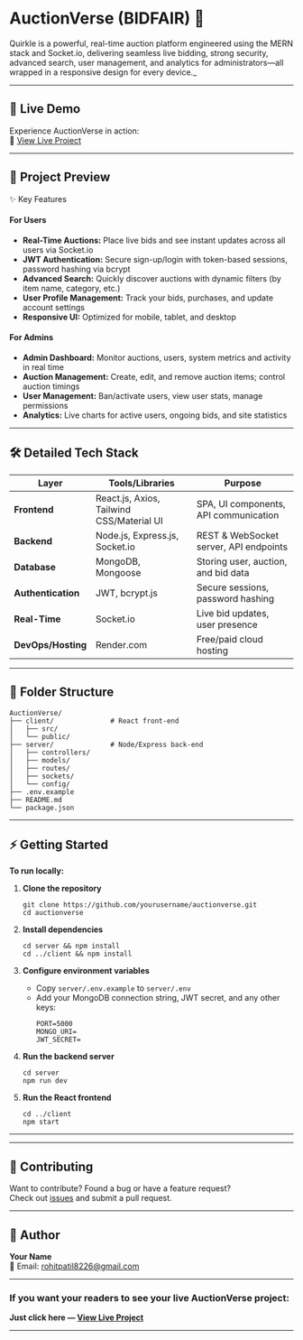 # AuctionVerse (BIDFAIR) 🎯

Quirkle is a powerful, real-time auction platform engineered using the MERN stack and Socket.io, delivering seamless live bidding, strong security, advanced search, user management, and analytics for administrators—all wrapped in a responsive design for every device._

***

## 🚀 Live Demo

Experience AuctionVerse in action:  
🔗 [View Live Project](https://quirkle-bid-3.onrender.com/)

***

## 🎨 Project Preview
✨ Key Features

#### For Users
- **Real-Time Auctions:** Place live bids and see instant updates across all users via Socket.io
- **JWT Authentication:** Secure sign-up/login with token-based sessions, password hashing via bcrypt
- **Advanced Search:** Quickly discover auctions with dynamic filters (by item name, category, etc.)
- **User Profile Management:** Track your bids, purchases, and update account settings
- **Responsive UI:** Optimized for mobile, tablet, and desktop

#### For Admins
- **Admin Dashboard:** Monitor auctions, users, system metrics and activity in real time
- **Auction Management:** Create, edit, and remove auction items; control auction timings
- **User Management:** Ban/activate users, view user stats, manage permissions
- **Analytics:** Live charts for active users, ongoing bids, and site statistics

***

## 🛠️ Detailed Tech Stack

| Layer      | Tools/Libraries                                       | Purpose                                 |
|------------|-------------------------------------------------------|-----------------------------------------|
| **Frontend**  | React.js, Axios, Tailwind CSS/Material UI           | SPA, UI components, API communication   |
| **Backend**   | Node.js, Express.js, Socket.io                      | REST & WebSocket server, API endpoints  |
| **Database**  | MongoDB, Mongoose                                   | Storing user, auction, and bid data     |
| **Authentication** | JWT, bcrypt.js                               | Secure sessions, password hashing       |
| **Real-Time** | Socket.io                                           | Live bid updates, user presence         |
| **DevOps/Hosting** | Render.com                                    | Free/paid cloud hosting                 |

***

## 📂 Folder Structure

```
AuctionVerse/
├── client/              # React front-end
│   ├── src/
│   └── public/
├── server/              # Node/Express back-end
│   ├── controllers/
│   ├── models/
│   ├── routes/
│   ├── sockets/
│   └── config/
├── .env.example
├── README.md
└── package.json
```

***

## ⚡ Getting Started

**To run locally:**

1. **Clone the repository**  
   ```
   git clone https://github.com/yourusername/auctionverse.git
   cd auctionverse
   ```

2. **Install dependencies**
   ```
   cd server && npm install
   cd ../client && npm install
   ```

3. **Configure environment variables**  
   - Copy `server/.env.example` to `server/.env`
   - Add your MongoDB connection string, JWT secret, and any other keys:
     ```
     PORT=5000
     MONGO_URI=
     JWT_SECRET=
     ```

4. **Run the backend server**
   ```
   cd server
   npm run dev
   ```

5. **Run the React frontend**
   ```
   cd ../client
   npm start
   ```


***


***

## 🤝 Contributing

Want to contribute? Found a bug or have a feature request?  
Check out [issues](https://github.com/rohitpatil33/quirkle/issues) and submit a pull request.

***


## 👤 Author

**Your Name**  
📧 Email: rohitpatil8226@gmail.com


***

### If you want your readers to see your live AuctionVerse project:
**Just click here — [View Live Project](https://quirkle-bid-3.onrender.com/)**

***

